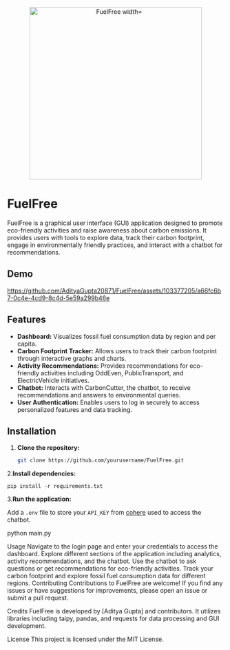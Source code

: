 <div align="center">
    <img src="https://github.com/AdityaGupta20871/FuelFree/assets/103377205/61c1370e-9de7-4b44-8b6d-8ddb78c9f386" alt="FuelFree width="400" height="400">
</div>

# FuelFree

FuelFree is a graphical user interface (GUI) application designed to promote eco-friendly activities and raise awareness about carbon emissions. It provides users with tools to explore data, track their carbon footprint, engage in environmentally friendly practices, and interact with a chatbot for recommendations.

## Demo
https://github.com/AdityaGupta20871/FuelFree/assets/103377205/a66fc6b7-0c4e-4cd9-8c4d-5e59a299b46e

## Features

- **Dashboard:** Visualizes fossil fuel consumption data by region and per capita.
- **Carbon Footprint Tracker:** Allows users to track their carbon footprint through interactive graphs and charts.
- **Activity Recommendations:** Provides recommendations for eco-friendly activities including OddEven, PublicTransport, and ElectricVehicle initiatives.
- **Chatbot:** Interacts with CarbonCutter, the chatbot, to receive recommendations and answers to environmental queries.
- **User Authentication:** Enables users to log in securely to access personalized features and data tracking.

## Installation

1. **Clone the repository:**

   ```bash
   git clone https://github.com/yourusername/FuelFree.git

2.**Install dependencies:**


```pip install -r requirements.txt```

3.**Run the application:**

Add a `.env` file to store your `API_KEY` from [cohere](https://cohere.com/) used to access the chatbot.

python main.py

Usage
Navigate to the login page and enter your credentials to access the dashboard.
Explore different sections of the application including analytics, activity recommendations, and the chatbot.
Use the chatbot to ask questions or get recommendations for eco-friendly activities.
Track your carbon footprint and explore fossil fuel consumption data for different regions.
Contributing
Contributions to FuelFree are welcome! If you find any issues or have suggestions for improvements, please open an issue or submit a pull request.

Credits
FuelFree is developed by [Aditya Gupta] and contributors. It utilizes libraries including taipy, pandas, and requests for data processing and GUI development.

License
This project is licensed under the MIT License.
